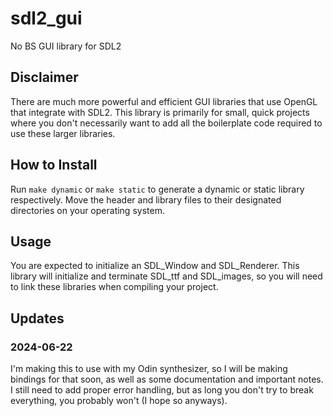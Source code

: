 # sdl2_gui
No BS GUI library for SDL2

## Disclaimer
There are much more powerful and efficient GUI libraries that use OpenGL that integrate with SDL2. This library is primarily for small, quick projects
where you don't necessarily want to add all the boilerplate code required to use these larger libraries.

## How to Install
Run `make dynamic` or `make static` to generate a dynamic or static library respectively. Move the header and library files to their designated directories on your operating system.


## Usage
You are expected to initialize an SDL_Window and SDL_Renderer. This library will initialize and terminate SDL_ttf and SDL_images, so you will need to link
these libraries when compiling your project.

## Updates
### 2024-06-22
I'm making this to use with my Odin synthesizer, so I will be making bindings for that soon, as well as some documentation and important notes. I still need
to add proper error handling, but as long you don't try to break everything, you probably won't (I hope so anyways).
